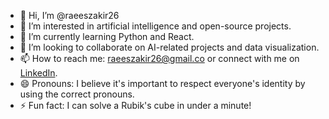 - 👋 Hi, I’m @raeeszakir26
- 👀 I’m interested in artificial intelligence and open-source projects.
- 🌱 I’m currently learning Python and React.
- 💞️ I’m looking to collaborate on AI-related projects and data visualization.
- 📫 How to reach me: [raeeszakir26@gmail.co](mailto:your-email@example.com) or connect with me on [LinkedIn](https://www.linkedin.com/in/zakir-jan-02181620a/).
- 😄 Pronouns: I believe it's important to respect everyone's identity by using the correct pronouns.
- ⚡ Fun fact: I can solve a Rubik's cube in under a minute!
